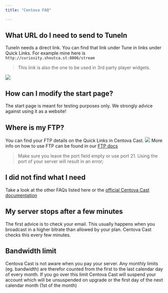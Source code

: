 ```yaml
---
title: "Centova FAQ"

---
```


## What URL do I need to send to TuneIn

TuneIn needs a direct link. You can find that link under Tune in links under Quick Links. For example mine here is `http://curiosity.shoutca.st:8006/stream`
> This link is also the one to be used in 3rd party player widgets.

![](https://images.shoutca.st/USrYmhB2QpWRvsSU5KsP_Schermafbeelding%202015-10-29%20om%2013.38.37.png)


## How can I modify the start page?

The start page is meant for testing purposes only. We strongly advice against using it as a website!

## Where is my FTP?

You can find your FTP details on the Quick Links in Centova Cast.
![](https://images.shoutca.st/cZKjmhJuRpGhaelxZFsF_Schermafbeelding%202015-11-09%20om%2011.48.10.png)
More info on how to use FTP can be found in our [FTP docs](https://docs.shoutca.st/docs/cc-ftp.html)

> Make sure you leave the port field empty or use port 21. Using the port of your server will result in an error;


## I did not find what I need

Take a look at the other FAQs listed here or the [official Centova Cast documentation](http://www.centova.com/doc/cast/user_manual/usage_guide)

## My server stops after a few minutes
The first advice is to check your email. This usually happens when you broadcast in a higher bitrate than allowed by your plan. Centova Cast checks this every few minutes.

## Bandwidth limit
Centova Cast is not aware when you pay your server. Any monthly limits (eg. bandwidth) are therefor counted from the first to the last calendar day of every month. If you go over this limit Centova Cast will suspend your account which will be unsuspended on upgrade or the first day of the next calendar month (1st of the month)
